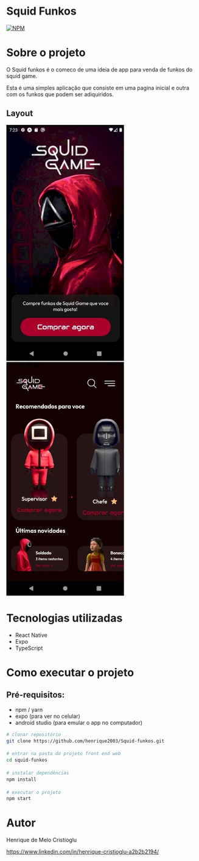 # Squid Funkos
[![NPM](https://img.shields.io/npm/l/react)](https://github.com/devsuperior/sds1-wmazoni/blob/master/LICENSE) 

# Sobre o projeto

O Squid funkos é o comeco de uma ideia de app para venda de funkos do squid game.

Esta é uma simples aplicação que consiste em uma pagina inicial e outra com os funkos que podem ser adiquiridos.

## Layout
![Mobile 1](https://github.com/henrique2003/Squid-funkos/blob/master/src/assets/screens/home.png) ![Mobile 2](https://github.com/henrique2003/Squid-funkos/blob/master/src/assets/screens/store.png)

# Tecnologias utilizadas
- React Native
- Expo
- TypeScript

# Como executar o projeto

## Pré-requisitos:
- npm / yarn
- expo (para ver no celular)
- android studio (para emular o app no computador)


```bash
# clonar repositório
git clone https://github.com/henrique2003/Squid-funkos.git

# entrar na pasta do projeto front end web
cd squid-funkos

# instalar dependências
npm install

# executar o projeto
npm start
```

# Autor

Henrique de Melo Cristioglu

https://www.linkedin.com/in/henrique-cristioglu-a2b2b2194/
